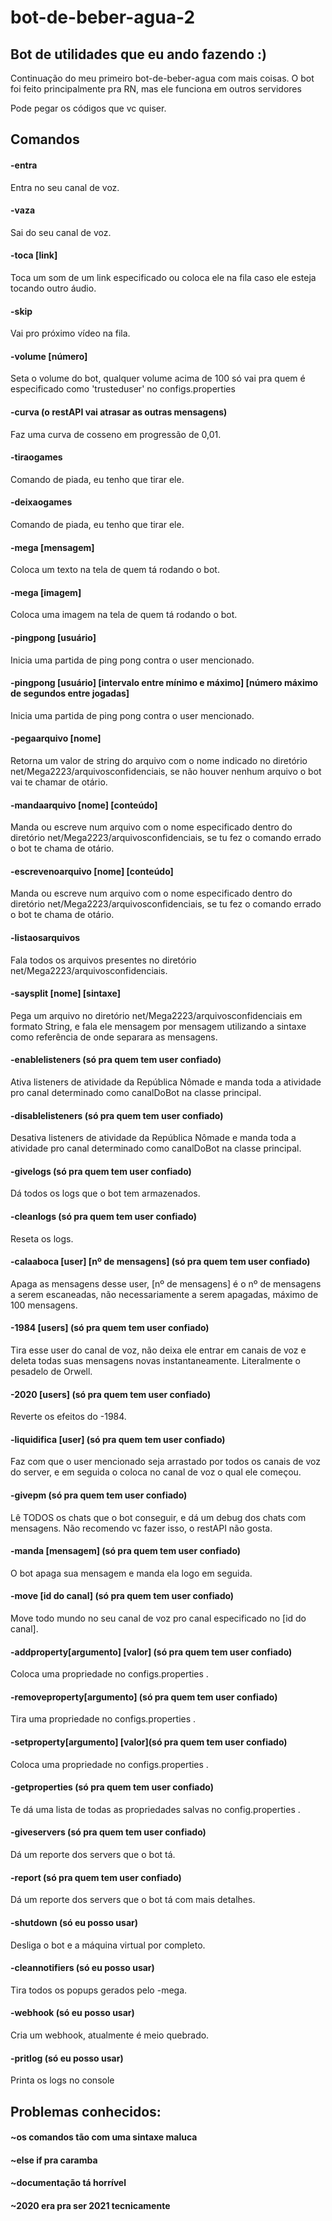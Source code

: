# bot-de-beber-agua-2

## Bot de utilidades que eu ando fazendo :)

Continuação do meu primeiro bot-de-beber-agua com mais coisas.
 O bot foi feito principalmente pra RN, mas ele funciona em outros servidores
 
 Pode pegar os códigos que vc quiser.

## Comandos

#### -entra 
Entra no seu canal de voz.

#### -vaza
Sai do seu canal de voz.

#### -toca [link]
Toca um som de um link especificado ou coloca ele na fila caso ele esteja tocando outro áudio.

#### -skip
Vai pro próximo vídeo na fila.

#### -volume [número]
Seta o volume do bot, qualquer volume acima de 100 só vai pra quem é especificado como 'trusteduser' no configs.properties

#### -curva (o restAPI vai atrasar as outras mensagens)
Faz uma curva de cosseno em progressão de 0,01.

#### -tiraogames
Comando de piada, eu tenho que tirar ele.

#### -deixaogames
Comando de piada, eu tenho que tirar ele.

#### -mega [mensagem]
Coloca um texto na tela de quem tá rodando o bot.

#### -mega [imagem]
Coloca uma imagem na tela de quem tá rodando o bot.

#### -pingpong [usuário]
Inicia uma partida de ping pong contra o user mencionado.

#### -pingpong [usuário] [intervalo entre mínimo e máximo] [número máximo de segundos entre jogadas]
Inicia uma partida de ping pong contra o user mencionado.

#### -pegaarquivo [nome]
Retorna um valor de string do arquivo com o nome indicado no diretório net/Mega2223/arquivosconfidenciais, se não houver nenhum arquivo o bot vai te chamar de otário.

#### -mandaarquivo [nome] [conteúdo]
Manda ou escreve num arquivo com o nome especificado dentro do diretório net/Mega2223/arquivosconfidenciais, se tu fez o comando errado o bot te chama de otário.

#### -escrevenoarquivo [nome] [conteúdo]
Manda ou escreve num arquivo com o nome especificado dentro do diretório net/Mega2223/arquivosconfidenciais, se tu fez o comando errado o bot te chama de otário.

#### -listaosarquivos
Fala todos os arquivos presentes no diretório net/Mega2223/arquivosconfidenciais.

#### -saysplit [nome] [sintaxe]
Pega um arquivo no diretório net/Mega2223/arquivosconfidenciais em formato String, e fala ele mensagem por mensagem utilizando a sintaxe como referência de onde separara as mensagens.

#### -enablelisteners (só pra quem tem user confiado)
Ativa listeners de atividade da República Nômade e manda toda a atividade pro canal determinado como canalDoBot na classe principal.

#### -disablelisteners (só pra quem tem user confiado)
Desativa listeners de atividade da República Nômade e manda toda a atividade pro canal determinado como canalDoBot na classe principal.

#### -givelogs (só pra quem tem user confiado)
Dá todos os logs que o bot tem armazenados.

#### -cleanlogs (só pra quem tem user confiado)
Reseta os logs.

#### -calaaboca [user] [nº de mensagens] (só pra quem tem user confiado)
Apaga as mensagens desse user, [nº de mensagens] é o nº de mensagens a serem escaneadas, não necessariamente a serem apagadas, máximo de 100 mensagens.

#### -1984 [users] (só pra quem tem user confiado)
Tira esse user do canal de voz, não deixa ele entrar em canais de voz e deleta todas suas mensagens novas instantaneamente.
Literalmente o pesadelo de Orwell.

#### -2020 [users] (só pra quem tem user confiado)
Reverte os efeitos do -1984.

#### -liquidifica [user] (só pra quem tem user confiado)
Faz com que o user mencionado seja arrastado por todos os canais de voz do server, e em seguida o coloca no canal de voz o qual ele começou.

#### -givepm (só pra quem tem user confiado)
Lê TODOS os chats que o bot conseguir, e dá um debug dos chats com mensagens.
Não recomendo vc fazer isso, o restAPI não gosta.

#### -manda [mensagem] (só pra quem tem user confiado)
O bot apaga sua mensagem e manda ela logo em seguida.

#### -move [id do canal] (só pra quem tem user confiado)
Move todo mundo no seu canal de voz pro canal especificado no [id do canal].

#### -addproperty[argumento] [valor] (só pra quem tem user confiado)
Coloca uma propriedade no configs.properties .

#### -removeproperty[argumento] (só pra quem tem user confiado)
Tira uma propriedade no configs.properties .

#### -setproperty[argumento] [valor](só pra quem tem user confiado)
Coloca uma propriedade no configs.properties .

#### -getproperties (só pra quem tem user confiado)
Te dá uma lista de todas as propriedades salvas no config.properties .

#### -giveservers (só pra quem tem user confiado)
Dá um reporte dos servers que o bot tá.

#### -report (só pra quem tem user confiado)
Dá um reporte dos servers que o bot tá com mais detalhes.

#### -shutdown (só eu posso usar)
Desliga o bot e a máquina virtual por completo.

#### -cleannotifiers (só eu posso usar)
Tira todos os popups gerados pelo -mega.

#### -webhook (só eu posso usar)
Cria um webhook, atualmente é meio quebrado.

#### -pritlog (só eu posso usar)
Printa os logs no console

## Problemas conhecidos:

#### ~os comandos tão com uma sintaxe maluca

#### ~else if pra caramba

#### ~documentação tá horrível

#### ~2020 era pra ser 2021 tecnicamente


